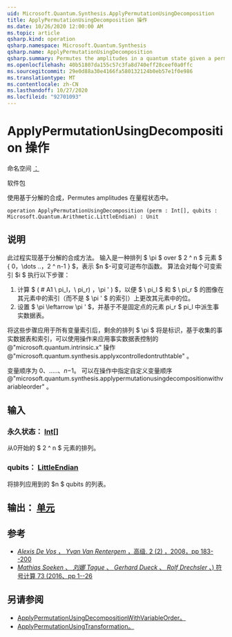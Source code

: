 ```yaml
---
uid: Microsoft.Quantum.Synthesis.ApplyPermutationUsingDecomposition
title: ApplyPermutationUsingDecomposition 操作
ms.date: 10/26/2020 12:00:00 AM
ms.topic: article
qsharp.kind: operation
qsharp.namespace: Microsoft.Quantum.Synthesis
qsharp.name: ApplyPermutationUsingDecomposition
qsharp.summary: Permutes the amplitudes in a quantum state given a permutation using decomposition-based synthesis.
ms.openlocfilehash: 40b51807da155c57c3fa8d740eff28ceef0a0ffc
ms.sourcegitcommit: 29e0d88a30e4166fa580132124b0eb57e1f0e986
ms.translationtype: MT
ms.contentlocale: zh-CN
ms.lasthandoff: 10/27/2020
ms.locfileid: "92701093"
---
```

# <a name="applypermutationusingdecomposition-operation"></a>ApplyPermutationUsingDecomposition 操作

命名空间 [：](xref:Microsoft.Quantum.Synthesis)

软件包 [](https://nuget.org/packages/)


使用基于分解的合成，Permutes amplitudes 在量程状态中。

```qsharp
operation ApplyPermutationUsingDecomposition (perm : Int[], qubits : Microsoft.Quantum.Arithmetic.LittleEndian) : Unit
```


## <a name="description"></a>说明

此过程实现基于分解的合成方法。  输入是一种排列 $ \pi $ over $ 2 ^ n $ 元素 $ \{ 0，\dots ..，2 ^ n-1 \} $，表示 $n $-可变可逆布尔函数。
算法会对每个可变索引 $i $ 执行以下步骤：

1. 计算 $ ( # A1 \ pi_l，\ pi_r) ，\pi ' ) $，以便 $ \ pi_l $ 和 $ \ pi_r $ 的图像在其元素中的索引（而不是 $ \pi ' $ 的索引）上更改其元素中的位。
2. 设置 $ \pi \leftarrow \pi ' $，并基于不是固定点的元素 pi_r $ pi_l 中派生事实数据表。

将这些步骤应用于所有变量索引后，剩余的排列 $ \pi $ 将是标识，基于收集的事实数据表和索引，可以使用操作来应用事实数据表控制的 @"microsoft.quantum.intrinsic.x" 操作 @"microsoft.quantum.synthesis.applyxcontrolledontruthtable" 。

变量顺序为 $0、\dots ..、n-$1。  可以在操作中指定自定义变量顺序 @"microsoft.quantum.synthesis.applypermutationusingdecompositionwithvariableorder" 。

## <a name="input"></a>输入

### <a name="perm--int"></a>永久状态： [Int](xref:microsoft.quantum.lang-ref.int)[]

从0开始的 $ 2 ^ n $ 元素的排列。


### <a name="qubits--littleendian"></a>qubits： [LittleEndian](xref:Microsoft.Quantum.Arithmetic.LittleEndian)

将排列应用到的 $n $ qubits 的列表。



## <a name="output--unit"></a>输出： [单元](xref:microsoft.quantum.lang-ref.unit)



## <a name="references"></a>参考

- [*Alexis De Vos* ， *Yvan Van Rentergem* ，高级. 2 (2) ，2008，pp 183--200](http://www.aimsciences.org/article/doi/10.3934/amc.2008.2.183)
- [*Mathias Soeken* 、 *刘娜 Tague* 、 *Gerhard Dueck* 、 *Rolf Drechsler* 、) 符号计算 73 (2016、pp 1--26](https://www.sciencedirect.com/science/article/pii/S0747717115000188?via%3Dihub)

## <a name="see-also"></a>另请参阅

- [ApplyPermutationUsingDecompositionWithVariableOrder。](xref:Microsoft.Quantum.Synthesis.ApplyPermutationUsingDecompositionWithVariableOrder)
- [ApplyPermutationUsingTransformation。](xref:Microsoft.Quantum.Synthesis.ApplyPermutationUsingTransformation)